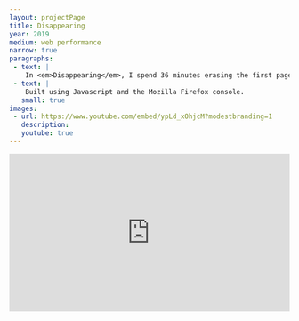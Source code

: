 ```yaml
---
layout: projectPage
title: Disappearing
year: 2019
medium: web performance
narrow: true
paragraphs:
 - text: |
    In <em>Disappearing</em>, I spend 36 minutes erasing the first page of results Google Search returns when looking up my name. I use a 1 pixel white eraser, implemented in the browser's console for this purpose.
 - text: |
    Built using Javascript and the Mozilla Firefox console.
   small: true
images:
 - url: https://www.youtube.com/embed/ypLd_xOhjcM?modestbranding=1
   description:
   youtube: true
---
```

<div class="mb2" style="padding:56.25% 0 0 0;position:relative;">
    <iframe src="https://www.youtube.com/embed/ypLd_xOhjcM?modestbranding=1" frameborder="0" allow="accelerometer; autoplay; encrypted-media; gyroscope; picture-in-picture" style="position:absolute;top:0;left:0;width:100%;height:100%; background-color: black;" allowfullscreen></iframe>
</div>